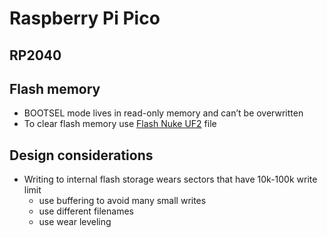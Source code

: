 # Raspberry Pi Pico


## RP2040
## Flash memory
- BOOTSEL mode lives in read-only memory and can’t be overwritten
- To clear flash memory use  [Flash Nuke UF2](https://datasheets.raspberrypi.com/soft/flash_nuke.uf2) file

## Design considerations
- Writing to internal flash storage wears sectors that have 10k-100k write limit
    - use buffering to avoid many small writes
    - use different filenames
    - use wear leveling
